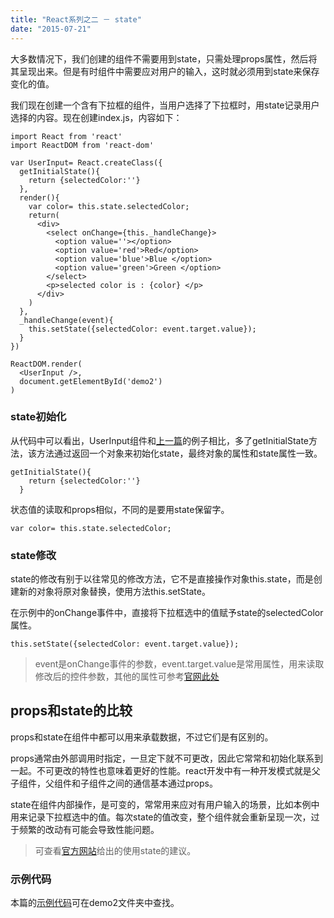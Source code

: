 ```yaml
---
title: "React系列之二 － state"
date: "2015-07-21"
---
```


大多数情况下，我们创建的组件不需要用到state，只需处理props属性，然后将其呈现出来。但是有时组件中需要应对用户的输入，这时就必须用到state来保存变化的值。

我们现在创建一个含有下拉框的组件，当用户选择了下拉框时，用state记录用户选择的内容。现在创建index.js，内容如下：

```
import React from 'react'
import ReactDOM from 'react-dom'

var UserInput= React.createClass({
  getInitialState(){
    return {selectedColor:''}
  },
  render(){
    var color= this.state.selectedColor;
    return(
      <div>
        <select onChange={this._handleChange}>
          <option value=''></option>
          <option value='red'>Red</option>
          <option value='blue'>Blue </option>
          <option value='green'>Green </option>
        </select>
        <p>selected color is : {color} </p>
      </div>
    )
  },
  _handleChange(event){
    this.setState({selectedColor: event.target.value});
  }
})

ReactDOM.render(
  <UserInput />,
  document.getElementById('demo2')
)
```
### state初始化
从代码中可以看出，UserInput组件和[上一篇](/20150712-react-part-1)的例子相比，多了getInitialState方法，该方法通过返回一个对象来初始化state，最终对象的属性和state属性一致。

```
getInitialState(){
    return {selectedColor:''}
  }
```

状态值的读取和props相似，不同的是要用state保留字。

```
var color= this.state.selectedColor;
```

### state修改
state的修改有别于以往常见的修改方法，它不是直接操作对象this.state，而是创建新的对象将原对象替换，使用方法this.setState。

在示例中的onChange事件中，直接将下拉框选中的值赋予state的selectedColor属性。

```
this.setState({selectedColor: event.target.value});
```

> event是onChange事件的参数，event.target.value是常用属性，用来读取修改后的控件参数，其他的属性可参考[官网此处](https://facebook.github.io/react/docs/events.html#form-events)

## props和state的比较
props和state在组件中都可以用来承载数据，不过它们是有区别的。

props通常由外部调用时指定，一旦定下就不可更改，因此它常常和初始化联系到一起。不可更改的特性也意味着更好的性能。react开发中有一种开发模式就是父子组件，父组件和子组件之间的通信基本通过props。

state在组件内部操作，是可变的，常常用来应对有用户输入的场景，比如本例中用来记录下拉框选中的值。每次state的值改变，整个组件就会重新呈现一次，过于频繁的改动有可能会导致性能问题。

> 可查看[官方网站](https://facebook.github.io/react/docs/interactivity-and-dynamic-uis.html#components-are-just-state-machines)给出的使用state的建议。

### 示例代码
本篇的[示例代码](https://github.com/twomeetings/reactExamples)可在demo2文件夹中查找。